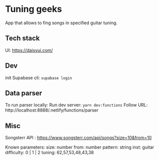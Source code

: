 # Tuning geeks

App that allows to fing songs in specified guitar tuning.

## Tech stack

UI: https://daisyui.com/

## Dev

init Supabase cli: `supabase login`

## Data parser

To run parser locally:
Run dev server: `yarn dev:functions`
Follow URL: http://localhost:8888/.netlify/functions/parser

## Misc

Songsterr API :
https://www.songsterr.com/api/songs?size=10&from=10

Known parameters:
size: number
from: number
pattern: string
inst: guitar
difficulty: 0 | 1 | 2
tuning: 62,57,53,48,43,38

